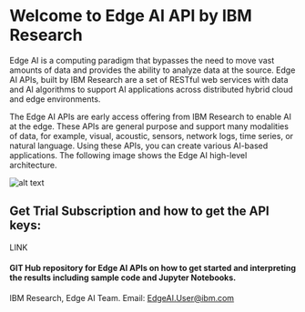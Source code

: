 # Welcome to Edge AI API by IBM Research

Edge AI is a computing paradigm that bypasses the need to move vast amounts of data and provides the ability to analyze data at the source. Edge AI APIs, built by IBM Research are a set of RESTful web services with data and AI algorithms to support AI applications across distributed hybrid cloud and edge environments. 

The Edge AI APIs are early access offering from IBM Research to enable AI at the edge. These APIs are general purpose and support many modalities of data, for example, visual, acoustic, sensors, network logs, time series, or natural language. Using these APIs, you can create various AI-based applications. The following image shows the Edge AI high-level architecture.

![alt text](https://github.ibm.com/wendych/IBM-Research-NGS/blob/master/Images/EdgeAI_HighLevel_Arch_v1.png)


## Get Trial Subscription and how to get the API keys: 
LINK 





#### GIT Hub repository for Edge AI APIs on how to get started and interpreting the results including sample code and Jupyter Notebooks.


IBM Research, Edge AI Team.
Email: EdgeAI.User@ibm.com

